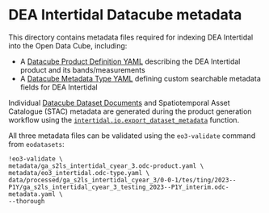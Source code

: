 # DEA Intertidal Datacube metadata

This directory contains metadata files required for indexing DEA Intertidal into the Open Data Cube, including:
* A [Datacube Product Definition YAML](https://datacube-core.readthedocs.io/en/latest/installation/product-definitions.html) describing the DEA Intertidal product and its bands/measurements
* A [Datacube Metadata Type YAML](https://datacube-core.readthedocs.io/en/latest/installation/metadata-types.html) defining custom searchable metadata fields for DEA Intertidal

Individual [Datacube Dataset Documents](https://datacube-core.readthedocs.io/en/latest/installation/dataset-documents.html) and Spatiotemporal Asset Catalogue (STAC) metadata are generated during the product generation workflow using the [`intertidal.io.export_dataset_metadata`](https://github.com/GeoscienceAustralia/dea-intertidal/blob/main/intertidal/io.py#L877-L1091) function.

All three metadata files can be validated using the `eo3-validate` command from `eodatasets`:
```
!eo3-validate \
metadata/ga_s2ls_intertidal_cyear_3.odc-product.yaml \
metadata/eo3_intertidal.odc-type.yaml \
data/processed/ga_s2ls_intertidal_cyear_3/0-0-1/tes/ting/2023--P1Y/ga_s2ls_intertidal_cyear_3_testing_2023--P1Y_interim.odc-metadata.yaml \
--thorough
```
